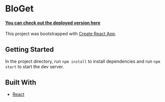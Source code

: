 # BloGet

#### [You can check out the deployed version here](https://bloget.netlify.app/)

This project was bootstrapped with [Create React App](https://github.com/facebook/create-react-app).

## Getting Started

In the project directory, run `npm install` to install dependencies and run `npm start` to start the dev server.

## Built With

- [React](https://reactjs.org/docs/getting-started.html)
